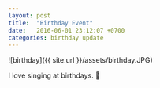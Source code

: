 ```yaml
---
layout: post
title:  "Birthday Event"
date:   2016-06-01 23:12:07 +0700
categories: birthday update
---
```

![birthday]({{ site.url }}/assets/birthday.JPG)

I love singing at birthdays. :birthday:
